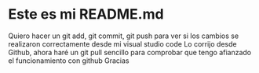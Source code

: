 # Este es mi README.md
Quiero hacer un git add, git commit, git push para ver si los cambios se realizaron correctamente desde mi visual studio code 
Lo corrijo desde Github, ahora haré un git pull sencillo para comprobar que tengo afianzado el funcionamiento con github
Gracias
